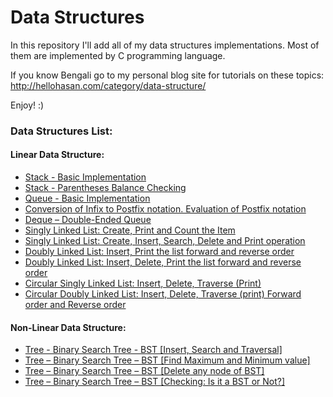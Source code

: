 ﻿# Data Structures

In this repository I'll add all of my data structures implementations. Most of them are implemented by C programming language.

If you know Bengali go to my personal blog site for tutorials on these topics: http://hellohasan.com/category/data-structure/

Enjoy! :)

### **Data Structures List:**

#### Linear Data Structure:
- [Stack - Basic Implementation](https://github.com/hasancse91/data-structures/blob/master/Source%20Code/Stack%20Implementation%20in%20C.cpp)
- [Stack - Parentheses Balance Checking](https://github.com/hasancse91/data-structures/blob/master/Source%20Code/Parentheses%20Balance%20Checking%20using%20Stack.cpp)
- [Queue - Basic Implementation](https://github.com/hasancse91/data-structures/blob/master/Source%20Code/Queue%20Implementation%20in%20C.cpp)
- [Conversion of Infix to Postfix notation. Evaluation of Postfix notation](https://github.com/hasancse91/data-structures/blob/master/Source%20Code/Infix%20to%20Postfix%20and%20Postfix%20evaluation.cpp)
- [Deque – Double-Ended Queue](https://github.com/hasancse91/data-structures/blob/master/Source%20Code/Deque%20-%20Double%20Ended%20Queue.cpp)
- [Singly Linked List: Create, Print and Count the Item](https://github.com/hasancse91/data-structures/blob/master/Source%20Code/Linked%20List.c)
- [Singly Linked List: Create, Insert, Search, Delete and Print operation](https://github.com/hasancse91/data-structures/blob/master/Source%20Code/Linked%20List%20%5Bcreate%2C%20insert%2C%20delete%2C%20search%5D.c)
- [Doubly Linked List: Insert, Print the list forward and reverse order](https://github.com/hasancse91/data-structures/blob/master/Source%20Code/Doubly%20Linked%20List%20(Insert%2C%20print:%20forward%20and%20revesre%20order).c)
- [Doubly Linked List: Insert, Delete, Print the list forward and reverse order](https://github.com/hasancse91/data-structures/blob/master/Source%20Code/Doubly%20Linked%20List%20(Insert%2C%20Delete%2C%20Print).c)
- [Circular Singly Linked List: Insert, Delete, Traverse (Print)](https://github.com/hasancse91/data-structures/blob/e2d04b144df53b67e9b731eb138b27f4f1ce3ba0/Source%20Code/Circular%20Singly%20Linked%20List.c)
- [Circular Doubly Linked List: Insert, Delete, Traverse (print) Forward order and Reverse order](https://github.com/hasancse91/data-structures/blob/master/Source%20Code/Circular%20Doubly%20Linked%20List%20(Insert%2C%20Delete%2C%20Print).c)

#### Non-Linear Data Structure:
- [Tree - Binary Search Tree - BST [Insert, Search and Traversal]](https://github.com/hasancse91/data-structures/blob/master/Source%20Code/Binary%20Search%20Tree%20%5BInsert-Search-Traverse%5D%20.c)
- [Tree – Binary Search Tree – BST [Find Maximum and Minimum value]](https://github.com/hasancse91/data-structures/blob/master/Source%20Code/Binary%20Search%20Tree%20%5BFind%20Maximum%20and%20Minimum%20value%5D.c)
- [Tree – Binary Search Tree – BST [Delete any node of BST]](https://github.com/hasancse91/data-structures/blob/master/Source%20Code/Binary%20Search%20Tree%20-%20Delete%20any%20node.c)
- [Tree – Binary Search Tree – BST [Checking: Is it a BST or Not?]](https://github.com/hasancse91/data-structures/blob/master/Source%20Code/Is%20it%20a%20BST%20or%20not.c)
